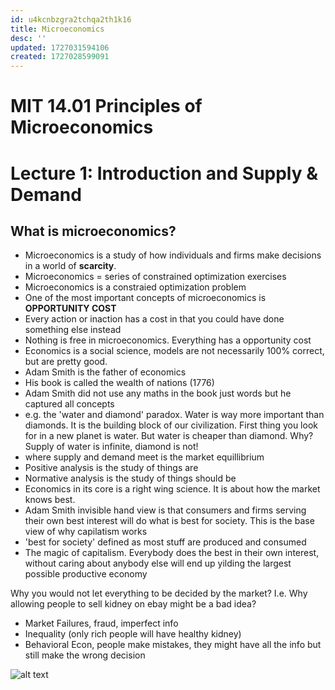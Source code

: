 ```yaml
---
id: u4kcnbzgra2tchqa2th1k16
title: Microeconomics
desc: ''
updated: 1727031594106
created: 1727028599091
---
```


# MIT 14.01 Principles of Microeconomics

# Lecture 1: Introduction and Supply & Demand

 ## What is microeconomics?

- Microeconomics is a study of how individuals and firms make decisions in a world of **scarcity**.
- Microeconomics = series of constrained optimization exercises
- Microeconomics is a constraied optimization problem
- One of the most important concepts of microeconomics is **OPPORTUNITY COST**
- Every action or inaction has a cost in that you could have done something else instead
- Nothing is free in microeconomics. Everything has a opportunity cost
- Economics is a social science, models are not necessarily 100% correct, but are pretty good.
- Adam Smith is the father of economics
- His book is called the wealth of nations (1776)
- Adam Smith did not use any maths in the book just words but he captured all concepts
- e.g. the 'water and diamond' paradox. Water is way more important than diamonds. It is the building block of our civilization.  First thing you look for in a new planet is water. But water is cheaper than diamond. Why? Supply of water is infinite, diamond is not!
- where supply and demand meet is the market equillibrium
- Positive analysis is the study of things are
- Normative analysis is the study of things should be
- Economics in its core is a right wing science. It is about how the market knows best.
- Adam Smith invisible hand view is that consumers and firms serving their own best interest will do what is best for society. This is the base view of why capilatism works
- 'best for society' defined as most stuff are produced and consumed
- The magic of capitalism. Everybody does the best in their own interest, without caring about anybody else will end up yilding the largest possible productive economy

Why you would not let everything to be decided by the market? I.e. Why allowing people to sell kidney on ebay might be a bad idea?
- Market Failures, fraud, imperfect info
- Inequality (only rich people will have healthy kidney)
- Behavioral Econ, people make mistakes, they might have all the info but still make the wrong decision



![alt text](assets/images/image.png)
